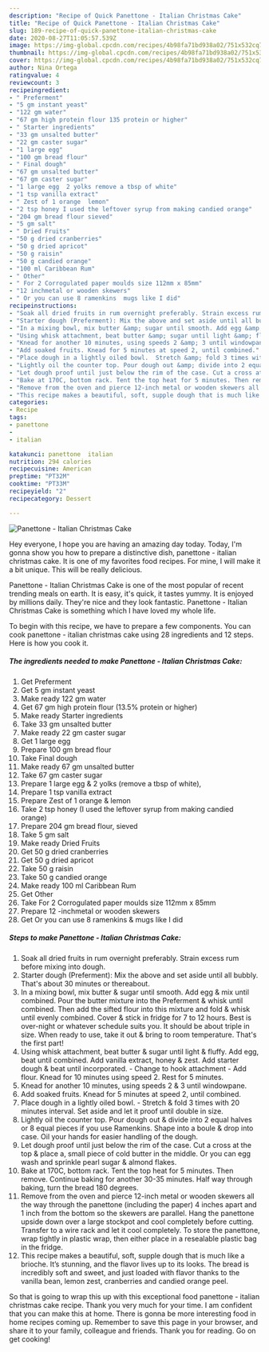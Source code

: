 ```yaml
---
description: "Recipe of Quick Panettone - Italian Christmas Cake"
title: "Recipe of Quick Panettone - Italian Christmas Cake"
slug: 189-recipe-of-quick-panettone-italian-christmas-cake
date: 2020-08-27T11:05:57.539Z
image: https://img-global.cpcdn.com/recipes/4b98fa71bd938a02/751x532cq70/panettone-italian-christmas-cake-recipe-main-photo.jpg
thumbnail: https://img-global.cpcdn.com/recipes/4b98fa71bd938a02/751x532cq70/panettone-italian-christmas-cake-recipe-main-photo.jpg
cover: https://img-global.cpcdn.com/recipes/4b98fa71bd938a02/751x532cq70/panettone-italian-christmas-cake-recipe-main-photo.jpg
author: Nina Ortega
ratingvalue: 4
reviewcount: 3
recipeingredient:
- " Preferment"
- "5 gm instant yeast"
- "122 gm water"
- "67 gm high protein flour 135 protein or higher"
- " Starter ingredients"
- "33 gm unsalted butter"
- "22 gm caster sugar"
- "1 large egg"
- "100 gm bread flour"
- " Final dough"
- "67 gm unsalted butter"
- "67 gm caster sugar"
- "1 large egg  2 yolks remove a tbsp of white"
- "1 tsp vanilla extract"
- " Zest of 1 orange  lemon"
- "2 tsp honey I used the leftover syrup from making candied orange"
- "204 gm bread flour sieved"
- "5 gm salt"
- " Dried Fruits"
- "50 g dried cranberries"
- "50 g dried apricot"
- "50 g raisin"
- "50 g candied orange"
- "100 ml Caribbean Rum"
- " Other"
- " For 2 Corrogulated paper moulds size 112mm x 85mm"
- "12 inchmetal or wooden skewers"
- " Or you can use 8 ramenkins  mugs like I did"
recipeinstructions:
- "Soak all dried fruits in rum overnight preferably. Strain excess rum before mixing into dough."
- "Starter dough (Preferment): Mix the above and set aside until all bubbly. That&#39;s about 30 minutes or thereabout."
- "In a mixing bowl, mix butter &amp; sugar until smooth. Add egg &amp; mix until combined. Pour the butter mixture into the Preferment &amp; whisk until combined. Then add the sifted flour into this mixture and fold &amp; whisk until evenly combined. Cover &amp; stick in fridge for 7 to 12 hours. Best is over-night or whatever schedule suits you. It should be about triple in size. When ready to use, take it out &amp; bring to room temperature. That&#39;s the first part!"
- "Using whisk attachment, beat butter &amp; sugar until light &amp; fluffy. Add egg, beat until combined. Add vanilla extract, honey &amp; zest. Add starter dough &amp; beat until incorporated. Change to hook attachment Add flour. Knead for 10 minutes using speed 2. Rest for 5 minutes."
- "Knead for another 10 minutes, using speeds 2 &amp; 3 until windowpane."
- "Add soaked fruits. Knead for 5 minutes at speed 2, until combined."
- "Place dough in a lightly oiled bowl.  Stretch &amp; fold 3 times with 20 minutes interval. Set aside and let it proof until double in size."
- "Lightly oil the counter top. Pour dough out &amp; divide into 2 equal halves or 8 equal pieces if you use Ramenkins. Shape into a boule &amp; drop into case. Oil your hands for easier handling of the dough."
- "Let dough proof until just below the rim of the case. Cut a cross at the top &amp; place a, small piece of cold butter in the middle. Or you can egg wash and sprinkle pearl sugar &amp; almond flakes."
- "Bake at 170C, bottom rack. Tent the top heat for 5 minutes. Then remove. Continue baking for another 30-35 minutes. Half way through baking, turn the bread 180 degrees."
- "Remove from the oven and pierce 12-inch metal or wooden skewers all the way through the panettone (including the paper) 4 inches apart and 1 inch from the bottom so the skewers are parallel. Hang the panettone upside down over a large stockpot and cool completely before cutting. Transfer to a wire rack and let it cool completely. To store the panettone, wrap tightly in plastic wrap, then either place in a resealable plastic bag in the fridge."
- "This recipe makes a beautiful, soft, supple dough that is much like a brioche. It’s stunning, and the flavor lives up to its looks. The bread is incredibly soft and sweet, and just loaded with flavor thanks to the vanilla bean, lemon zest, cranberries and candied orange peel."
categories:
- Recipe
tags:
- panettone
- 
- italian

katakunci: panettone  italian 
nutrition: 294 calories
recipecuisine: American
preptime: "PT32M"
cooktime: "PT33M"
recipeyield: "2"
recipecategory: Dessert

---
```



![Panettone - Italian Christmas Cake](https://img-global.cpcdn.com/recipes/4b98fa71bd938a02/751x532cq70/panettone-italian-christmas-cake-recipe-main-photo.jpg)

Hey everyone, I hope you are having an amazing day today. Today, I'm gonna show you how to prepare a distinctive dish, panettone - italian christmas cake. It is one of my favorites food recipes. For mine, I will make it a bit unique. This will be really delicious.



Panettone - Italian Christmas Cake is one of the most popular of recent trending meals on earth. It is easy, it's quick, it tastes yummy. It is enjoyed by millions daily. They're nice and they look fantastic. Panettone - Italian Christmas Cake is something which I have loved my whole life.


To begin with this recipe, we have to prepare a few components. You can cook panettone - italian christmas cake using 28 ingredients and 12 steps. Here is how you cook it.

<!--inarticleads1-->

##### The ingredients needed to make Panettone - Italian Christmas Cake:

1. Get  Preferment
1. Get 5 gm instant yeast
1. Make ready 122 gm water
1. Get 67 gm high protein flour (13.5% protein or higher)
1. Make ready  Starter ingredients
1. Take 33 gm unsalted butter
1. Make ready 22 gm caster sugar
1. Get 1 large egg
1. Prepare 100 gm bread flour
1. Take  Final dough
1. Make ready 67 gm unsalted butter
1. Take 67 gm caster sugar
1. Prepare 1 large egg &amp; 2 yolks (remove a tbsp of white),
1. Prepare 1 tsp vanilla extract
1. Prepare  Zest of 1 orange &amp; lemon
1. Take 2 tsp honey (I used the leftover syrup from making candied orange)
1. Prepare 204 gm bread flour, sieved
1. Take 5 gm salt
1. Make ready  Dried Fruits
1. Get 50 g dried cranberries
1. Get 50 g dried apricot
1. Take 50 g raisin
1. Take 50 g candied orange
1. Make ready 100 ml Caribbean Rum
1. Get  Other
1. Take  For 2 Corrogulated paper moulds size 112mm x 85mm
1. Prepare 12 -inchmetal or wooden skewers
1. Get  Or you can use 8 ramenkins &amp; mugs like I did




<!--inarticleads2-->

##### Steps to make Panettone - Italian Christmas Cake:

1. Soak all dried fruits in rum overnight preferably. Strain excess rum before mixing into dough.
1. Starter dough (Preferment): Mix the above and set aside until all bubbly. That&#39;s about 30 minutes or thereabout.
1. In a mixing bowl, mix butter &amp; sugar until smooth. Add egg &amp; mix until combined. Pour the butter mixture into the Preferment &amp; whisk until combined. Then add the sifted flour into this mixture and fold &amp; whisk until evenly combined. Cover &amp; stick in fridge for 7 to 12 hours. Best is over-night or whatever schedule suits you. It should be about triple in size. When ready to use, take it out &amp; bring to room temperature. That&#39;s the first part!
1. Using whisk attachment, beat butter &amp; sugar until light &amp; fluffy. Add egg, beat until combined. Add vanilla extract, honey &amp; zest. Add starter dough &amp; beat until incorporated. - Change to hook attachment - Add flour. Knead for 10 minutes using speed 2. Rest for 5 minutes.
1. Knead for another 10 minutes, using speeds 2 &amp; 3 until windowpane.
1. Add soaked fruits. Knead for 5 minutes at speed 2, until combined.
1. Place dough in a lightly oiled bowl.  - Stretch &amp; fold 3 times with 20 minutes interval. Set aside and let it proof until double in size.
1. Lightly oil the counter top. Pour dough out &amp; divide into 2 equal halves or 8 equal pieces if you use Ramenkins. Shape into a boule &amp; drop into case. Oil your hands for easier handling of the dough.
1. Let dough proof until just below the rim of the case. Cut a cross at the top &amp; place a, small piece of cold butter in the middle. Or you can egg wash and sprinkle pearl sugar &amp; almond flakes.
1. Bake at 170C, bottom rack. Tent the top heat for 5 minutes. Then remove. Continue baking for another 30-35 minutes. Half way through baking, turn the bread 180 degrees.
1. Remove from the oven and pierce 12-inch metal or wooden skewers all the way through the panettone (including the paper) 4 inches apart and 1 inch from the bottom so the skewers are parallel. Hang the panettone upside down over a large stockpot and cool completely before cutting. Transfer to a wire rack and let it cool completely. To store the panettone, wrap tightly in plastic wrap, then either place in a resealable plastic bag in the fridge.
1. This recipe makes a beautiful, soft, supple dough that is much like a brioche. It’s stunning, and the flavor lives up to its looks. The bread is incredibly soft and sweet, and just loaded with flavor thanks to the vanilla bean, lemon zest, cranberries and candied orange peel.




So that is going to wrap this up with this exceptional food panettone - italian christmas cake recipe. Thank you very much for your time. I am confident that you can make this at home. There is gonna be more interesting food in home recipes coming up. Remember to save this page in your browser, and share it to your family, colleague and friends. Thank you for reading. Go on get cooking!
